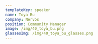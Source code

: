 ```yaml
---
templateKey: speaker
name: Toya Bu
company: Nervos
position: Community Manager
image: /img/40_toya_bu.png
glassesImg: /img/40_toya_bu_glasses.png
---
```


